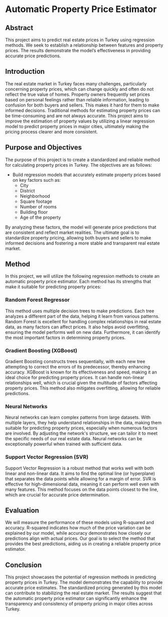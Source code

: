 # Automatic Property Price Estimator

## Abstract
This project aims to predict real estate prices in Turkey using regression methods. We seek to establish a relationship between features and property prices. The results demonstrate the model’s effectiveness in providing accurate price predictions.

## Introduction
The real estate market in Turkey faces many challenges, particularly concerning property prices, which can change quickly and often do not reflect the true value of homes. Property owners frequently set prices based on personal feelings rather than reliable information, leading to confusion for both buyers and sellers. This makes it hard for them to make informed decisions. Traditional methods for estimating property prices can be time-consuming and are not always accurate. This project aims to improve the estimation of property values by utilizing a linear regression model to predict property prices in major cities, ultimately making the pricing process clearer and more consistent.

## Purpose and Objectives
The purpose of this project is to create a standardized and reliable method for calculating property prices in Turkey. The objectives are as follows:

- Build regression models that accurately estimate property prices based on key factors such as:
  - City
  - District
  - Neighborhood
  - Square footage
  - Number of rooms
  - Building floor
  - Age of the property

By analyzing these factors, the model will generate price predictions that are consistent and reflect market realities. The ultimate goal is to standardize property pricing, allowing both buyers and sellers to make informed decisions and fostering a more stable and transparent real estate market.

## Method
In this project, we will utilize the following regression methods to create an automatic property price estimator. Each method has its strengths that make it suitable for predicting property prices:

### Random Forest Regressor
This method uses multiple decision trees to make predictions. Each tree analyzes a different part of the data, helping it learn from various patterns. Random Forest is excellent for handling complex relationships in real estate data, as many factors can affect prices. It also helps avoid overfitting, ensuring the model performs well on new data. Furthermore, it can identify the most important factors in determining property prices.

### Gradient Boosting (XGBoost)
Gradient Boosting constructs trees sequentially, with each new tree attempting to correct the errors of its predecessor, thereby enhancing accuracy. XGBoost is known for its effectiveness and speed, making it an ideal choice for predicting property prices. It can handle non-linear relationships well, which is crucial given the multitude of factors affecting property prices. This method also mitigates overfitting, allowing for reliable predictions.

### Neural Networks
Neural networks can learn complex patterns from large datasets. With multiple layers, they help understand relationships in the data, making them suitable for predicting property prices, especially when numerous factors are involved. By adjusting the network's structure, we can tailor it to meet the specific needs of our real estate data. Neural networks can be exceptionally powerful when trained with sufficient data.

### Support Vector Regression (SVR)
Support Vector Regression is a robust method that works well with both linear and non-linear data. It aims to find the optimal line (or hyperplane) that separates the data points while allowing for a margin of error. SVR is effective for high-dimensional data, meaning it can perform well even with many features. This method focuses on the data points closest to the line, which are crucial for accurate price determination.

## Evaluation
We will measure the performance of these models using R-squared and accuracy. R-squared indicates how much of the price variation can be explained by our model, while accuracy demonstrates how closely our predictions align with actual prices. Our goal is to select the method that provides the best predictions, aiding us in creating a reliable property price estimator.

## Conclusion
This project showcases the potential of regression methods in predicting property prices in Turkey. The model demonstrates the capability to provide accurate price estimates. The standardized pricing generated by this model can contribute to stabilizing the real estate market. The results suggest that the automatic property price estimator can significantly enhance the transparency and consistency of property pricing in major cities across Turkey.
